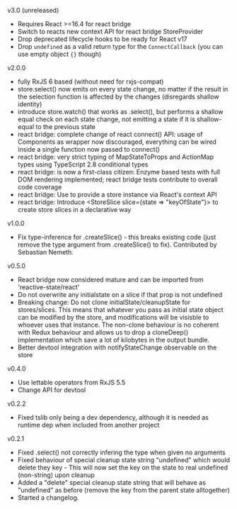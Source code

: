 v3.0 (unreleased)

* Requires React >=16.4 for react bridge
* Switch to reacts new context API for react bridge StoreProvider
* Drop deprecated lifecycle hooks to be ready for React v17
* Drop `undefined` as a valid return type for the `ConnectCallback` (you can use empty object `{}` though)

v2.0.0

* fully RxJS 6 based (without need for rxjs-compat)
* store.select() now emits on every state change, no matter if the result in the selection function is affected by
  the changes (disregards shallow identity)
* introduce store.watch() that works as .select(), but performs a shallow equal check on each state change, not emitting
  a state if it is shallow-equal to the previous state
* react bridge: complete change of react connect() API: usage of Components as wrapper now discouraged, everything can
  be wired inside a single function now passed to connect()
* react bridge: very strict typing of MapStateToProps and ActionMap types using TypeScript 2.8 conditional types
* react bridge: is now a first-class citizen: Enzyme based tests with full DOM rendering implemented; react bridge tests
  contribute to overall code coverage
* react bridge: Use <StoreProvider store={store}> to provide a store instance via React's context API
* react bridge: Introduce <StoreSlice slice={state => "keyOfState"}> to create store slices in a declarative way

v1.0.0

* Fix type-inference for .createSlice() - this breaks existing code (just remove the type argument from
  .createSlice() to fix). Contributed by Sebastian Nemeth.

v0.5.0
* React bridge now considered mature and can be imported from 'reactive-state/react'
* Do not overwrite any initialstate on a slice if that prop is not undefined
* Breaking change: Do not clone initialState/cleanupState for stores/slices. This means that whatever you pass
  as initial state object can be modified by the store, and modifications will be visisble to whoever uses that
  instance. The non-clone behaviour is no coherent with Redux behaviour and allows us to drop a cloneDeep()
  implementation which save a lot of kilobytes in the output bundle.
* Better devtool integration with notifyStateChange observable on the store


v0.4.0
* Use lettable operators from RxJS 5.5
* Change API for devtool

v0.2.2

* Fixed tslib only being a dev dependency, although it is needed as runtime dep
  when included from another project

v0.2.1

* Fixed .select() not correctly infering the type when given no arguments
* Fixed behaviour of special cleanup state string "undefined" which would delete they key -
  This will now set the key on the state to real undefined (non-string) upon cleanup
* Added a "delete" special cleanup state string that will behave as "undefined" as before
   (remove the key from the parent state alltogether)
* Started a changelog.
